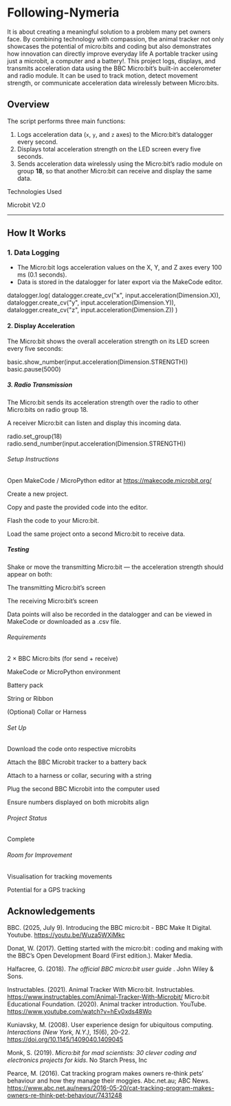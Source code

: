 # Following-Nymeria
It is about creating a meaningful solution to a problem many pet owners face. By combining technology with compassion, the animal tracker not only showcases the potential of micro:bits and coding but also demonstrates how innovation can directly improve everyday life A portable tracker using just a microbit, a computer and a battery!. This project logs, displays, and transmits acceleration data using the BBC Micro:bit’s built-in accelerometer and radio module. It can be used to track motion, detect movement strength, or communicate acceleration data wirelessly between Micro:bits.



## Overview

The script performs three main functions:
1. Logs acceleration data (`x`, `y`, and `z` axes) to the Micro:bit’s datalogger every second.  
2. Displays total acceleration strength on the LED screen every five seconds.  
3. Sends acceleration data wirelessly using the Micro:bit’s radio module on group **18**, so that another Micro:bit can receive and display the same data.

Technologies Used

Microbit V2.0

---

## How It Works

### 1. Data Logging
- The Micro:bit logs acceleration values on the X, Y, and Z axes every 100 ms (0.1 seconds).  
- Data is stored in the datalogger for later export via the MakeCode editor.


datalogger.log(
    datalogger.create_cv("x", input.acceleration(Dimension.X)),
    datalogger.create_cv("y", input.acceleration(Dimension.Y)),
    datalogger.create_cv("z", input.acceleration(Dimension.Z))
)

#### 2. Display Acceleration

The Micro:bit shows the overall acceleration strength on its LED screen every five seconds:

basic.show_number(input.acceleration(Dimension.STRENGTH))
basic.pause(5000)

##### 3. Radio Transmission

The Micro:bit sends its acceleration strength over the radio to other Micro:bits on radio group 18.

A receiver Micro:bit can listen and display this incoming data.

radio.set_group(18)
radio.send_number(input.acceleration(Dimension.STRENGTH))

###### Setup Instructions

Open MakeCode / MicroPython editor at https://makecode.microbit.org/

Create a new project.

Copy and paste the provided code into the editor.

Flash the code to your Micro:bit.

Load the same project onto a second Micro:bit to receive data.

##### Testing

Shake or move the transmitting Micro:bit — the acceleration strength should appear on both:

The transmitting Micro:bit’s screen

The receiving Micro:bit’s screen

Data points will also be recorded in the datalogger and can be viewed in MakeCode or downloaded as a .csv file.

###### Requirements

2 × BBC Micro:bits (for send + receive)

MakeCode or MicroPython environment

Battery pack 

String or Ribbon

(Optional) Collar or Harness

###### Set Up

Download the code onto respective microbits

Attach the BBC Microbit tracker to a battery back

Attach to a harness or collar, securing with a string

Plug the second BBC Microbit into the computer used

Ensure numbers displayed on both microbits align

###### Project Status

Complete

###### Room for Improvement

Visualisation for tracking movements

Potential for a GPS tracking



## Acknowledgements


BBC. (2025, July 9). Introducing the BBC micro:bit - BBC Make It Digital. Youtube. https://youtu.be/Wuza5WXiMkc

Donat, W. (2017). Getting started with the micro:bit : coding and making with the BBC’s Open Development Board  (First edition.). Maker Media.

‌Halfacree, G. (2018). _The official BBC micro:bit user guide_ . John Wiley & Sons.

Instructables. (2021). Animal Tracker With Micro:bit. Instructables. https://www.instructables.com/Animal-Tracker-With-Microbit/
Micro:bit Educational Foundation. (2020). Animal tracker introduction. YouTube. https://www.youtube.com/watch?v=hEv0xds48Wo

Kuniavsky, M. (2008). User experience design for ubiquitous computing. _Interactions (New York, N.Y.)_, _15_(6), 20–22. https://doi.org/10.1145/1409040.1409045

Monk, S. (2019). _Micro:bit for mad scientists: 30 clever coding and electronics projects for kids_. No Starch Press, Inc

Pearce, M. (2016). Cat tracking program makes owners re-think pets’ behaviour and how they manage their moggies. Abc.net.au; ABC News. https://www.abc.net.au/news/2016-05-20/cat-tracking-program-makes-owners-re-think-pet-behaviour/7431248
‌
